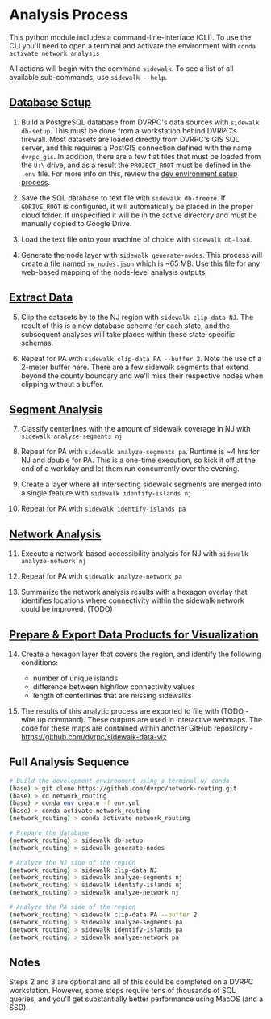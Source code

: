 # Analysis Process

This python module includes a command-line-interface (CLI). To use the CLI you'll need to open a terminal and activate the environment with ``conda activate network_analysis``


All actions will begin with the command ``sidewalk``. To see a list of all available sub-commands, use ``sidewalk --help``.


## [Database Setup](../sidewalk_gaps/db_setup)


1) Build a PostgreSQL database from DVRPC's data sources with ``sidewalk db-setup``. This must be done from a workstation behind DVRPC's firewall. Most datasets are loaded directly from DVRPC's GIS SQL server, and this requires a PostGIS connection defined with the name ``dvrpc_gis``. In addition, there are a few flat files that must be loaded from the ``U:\`` drive, and as a result the ``PROJECT_ROOT`` must be defined in the ``.env`` file. For more info on this, review the [dev environment setup process](dev_environment.md).


2) Save the SQL database to text file with ``sidewalk db-freeze``. If ``GDRIVE_ROOT`` is configured, it will automatically be placed in the proper cloud folder. If unspecified it will be in the active directory and must be manually copied to Google Drive.


3) Load the text file onto your machine of choice with ``sidewalk db-load``.


4) Generate the node layer with ``sidewalk generate-nodes``. This process will create a file named ``sw_nodes.json`` which is ~65 MB. Use this file for any web-based mapping of the node-level analysis outputs.


## [Extract Data](../sidewalk_gaps/extract_data)


5) Clip the datasets by to the NJ region with ``sidewalk clip-data NJ``. The result of this is a new database schema for each state, and the subsequent analyses will take places within these state-specific schemas.


6) Repeat for PA with ``sidewalk clip-data PA --buffer 2``. Note the use of a 2-meter buffer here. There are a few sidewalk segments that extend beyond the county boundary and we'll miss their respective nodes when clipping without a buffer.


## [Segment Analysis](../sidewalk_gaps/segments)


7) Classify centerlines with the amount of sidewalk coverage in NJ with ``sidewalk analyze-segments nj`` 

8) Repeat for PA with ``sidewalk analyze-segments pa``. Runtime is ~4 hrs for NJ and double for PA. This is a one-time execution, so kick it off at the end of a workday and let them run concurrently over the evening.

9) Create a layer where all intersecting sidewalk segments are merged into a single feature with ``sidewalk identify-islands nj``

10) Repeat for PA with ``sidewalk identify-islands pa``


## [Network Analysis](../sidewalk_gaps/accessibility)


11) Execute a network-based accessibility analysis for NJ with ``sidewalk analyze-network nj``

12) Repeat for PA with ``sidewalk analyze-network pa``

13) Summarize the network analysis results with a hexagon overlay that identifies locations where connectivity within the sidewalk network could be improved. (TODO)


## [Prepare & Export Data Products for Visualization](../sidewalk_gaps/data_viz)

14) Create a hexagon layer that covers the region, and identify the following conditions:
    - number of unique islands
    - difference between high/low connectivity values
    - length of centerlines that are missing sidewalks


15) The results of this analytic process are exported to file with (TODO - wire up command). These outputs are used in interactive webmaps. The code for these maps are contained within another GitHub repository - https://github.com/dvrpc/sidewalk-data-viz


## Full Analysis Sequence

```bash
# Build the development environment using a terminal w/ conda
(base) > git clone https://github.com/dvrpc/network-routing.git
(base) > cd network_routing
(base) > conda env create -f env.yml
(base) > conda activate network_routing
(network_routing) > conda activate network_routing

# Prepare the database
(network_routing) > sidewalk db-setup
(network_routing) > sidewalk generate-nodes

# Analyze the NJ side of the region
(network_routing) > sidewalk clip-data NJ
(network_routing) > sidewalk analyze-segments nj
(network_routing) > sidewalk identify-islands nj
(network_routing) > sidewalk analyze-network nj

# Analyze the PA side of the region
(network_routing) > sidewalk clip-data PA --buffer 2
(network_routing) > sidewalk analyze-segments pa
(network_routing) > sidewalk identify-islands pa
(network_routing) > sidewalk analyze-network pa
```

## Notes

Steps 2 and 3 are optional and all of this could be completed on a DVRPC workstation. However, some steps require tens of thousands of SQL queries, and you'll get substantially better performance using MacOS (and a SSD).